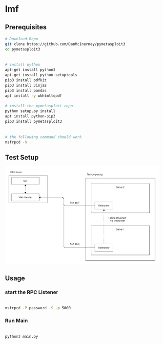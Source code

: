 # lmf

## Prerequisites

```sh
# Download Repo
git clone https://github.com/DanMcInerney/pymetasploit3
cd pymetasploit3


# install python
apt-get install python3
apt-get install python-setuptools
pip3 install pdfkit
pip3 install Jinja2
pip3 install pandas
apt install -y wkhtmltopdf

# install the pymetasploit repo
python setup.py install
apt install python-pip3
pip3 install pymetasploit3


# the following command should work
msfrpcd -h


```

## Test Setup

![kurze erklärung](img/Test-Umgebung.png)

## Usage

### start the RPC Listener

```sh

msfrpcd -P password -S -p 5000

```

### Run Main

```sh

python3 main.py

```
